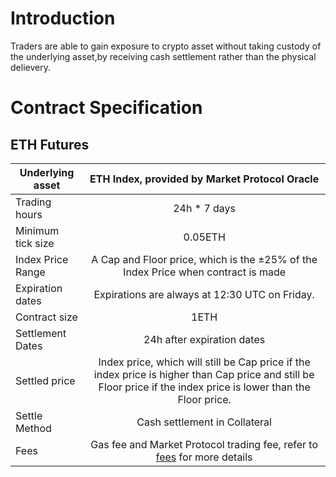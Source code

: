 # Introduction
Traders are able to gain exposure to crypto asset without taking custody of the underlying asset,by receiving cash settlement rather than the physical delievery.


# Contract Specification

## ETH Futures

| Underlying asset  | ETH Index, provided by Market Protocol Oracle        | 
| -------------            |:-------------: | 
| Trading hours            | 24h * 7 days         |  
| Minimum tick size        |  0.05ETH             |   
| Index Price Range        |   A Cap and Floor price, which is the ±25% of the Index Price when contract is made       | 
| Expiration dates         | Expirations are always at 12:30 UTC on Friday.         |  
| Contract size            |        1ETH       |   
| Settlement Dates         |     24h after expiration dates           |   
| Settled price            |  Index price, which will still be Cap price if the index price is higher than Cap price and still be Floor price if the index price is lower than the Floor price.            | 
| Settle Method            |    Cash settlement in Collateral      |  
| Fees                     |   Gas fee and Market Protocol trading fee, refer to [fees](en/fees.md) for more details|   

